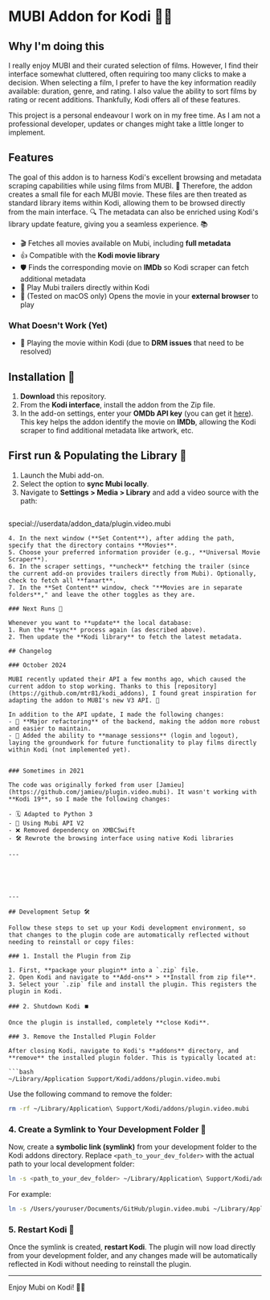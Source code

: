 # MUBI Addon for Kodi 🎥🚀

## Why I'm doing this

I really enjoy MUBI and their curated selection of films. However, I find their interface somewhat cluttered, often requiring too many clicks to make a decision. When selecting a film, I prefer to have the key information readily available: duration, genre, and rating. I also value the ability to sort films by rating or recent additions. Thankfully, Kodi offers all of these features.

This project is a personal endeavour I work on in my free time. As I am not a professional developer, updates or changes might take a little longer to implement.

## Features
The goal of this addon is to harness Kodi's excellent browsing and metadata scraping capabilities while using films from MUBI. 🎥 Therefore, the addon creates a small file for each MUBI movie. These files are then treated as standard library items within Kodi, allowing them to be browsed directly from the main interface. 🔍 The metadata can also be enriched using Kodi's library update feature, giving you a seamless experience. 📚

- 🎬 Fetches all movies available on Mubi, including **full metadata**
- 👍 Compatible with the **Kodi movie library**
- 🛡️ Finds the corresponding movie on **IMDb** so Kodi scraper can fetch additional metadata
- 🍿 Play Mubi trailers directly within Kodi
- 🎥 (Tested on macOS only) Opens the movie in your **external browser** to play

### What Doesn't Work (Yet)
- 🧐 Playing the movie within Kodi (due to **DRM issues** that need to be resolved)

## Installation 📜

1. **Download** this repository.
2. From the **Kodi interface**, install the addon from the Zip file.
3. In the add-on settings, enter your **OMDb API key** (you can get it [here](http://www.omdbapi.com/apikey.aspx)). This key helps the addon identify the movie on **IMDb**, allowing the Kodi scraper to find additional metadata like artwork, etc.

## First run & Populating the Library 📏

1. Launch the Mubi add-on.
2. Select the option to **sync Mubi locally**.
3. Navigate to **Settings > Media > Library** and add a video source with the path:
   ```
special://userdata/addon_data/plugin.video.mubi
   ```
4. In the next window (**Set Content**), after adding the path, specify that the directory contains **Movies**.
5. Choose your preferred information provider (e.g., **Universal Movie Scraper**).
6. In the scraper settings, **uncheck** fetching the trailer (since the current add-on provides trailers directly from Mubi). Optionally, check to fetch all **fanart**.
7. In the **Set Content** window, check "**Movies are in separate folders**," and leave the other toggles as they are.

### Next Runs 🚀

Whenever you want to **update** the local database:
1. Run the **sync** process again (as described above).
2. Then update the **Kodi library** to fetch the latest metadata.

## Changelog

### October 2024

MUBI recently updated their API a few months ago, which caused the current addon to stop working. Thanks to this [repository](https://github.com/mtr81/kodi_addons), I found great inspiration for adapting the addon to MUBI's new V3 API. 🎉

In addition to the API update, I made the following changes:
- 🔄 **Major refactoring** of the backend, making the addon more robust and easier to maintain.
- 🔑 Added the ability to **manage sessions** (login and logout), laying the groundwork for future functionality to play films directly within Kodi (not implemented yet).


### Sometimes in 2021

The code was originally forked from user [Jamieu](https://github.com/jamieu/plugin.video.mubi). It wasn't working with **Kodi 19**, so I made the following changes:

- 🗓 Adapted to Python 3
- 🔄 Using Mubi API V2
- ❌ Removed dependency on XMBCSwift
- 🛠️ Rewrote the browsing interface using native Kodi libraries

---





---

## Development Setup 🛠️

Follow these steps to set up your Kodi development environment, so that changes to the plugin code are automatically reflected without needing to reinstall or copy files:

### 1. Install the Plugin from Zip

1. First, **package your plugin** into a `.zip` file.
2. Open Kodi and navigate to **Add-ons** > **Install from zip file**.
3. Select your `.zip` file and install the plugin. This registers the plugin in Kodi.

### 2. Shutdown Kodi ⏹️

Once the plugin is installed, completely **close Kodi**.

### 3. Remove the Installed Plugin Folder

After closing Kodi, navigate to Kodi's **addons** directory, and **remove** the installed plugin folder. This is typically located at:

```bash
~/Library/Application Support/Kodi/addons/plugin.video.mubi
```

Use the following command to remove the folder:

```bash
rm -rf ~/Library/Application\ Support/Kodi/addons/plugin.video.mubi
```

### 4. Create a Symlink to Your Development Folder 🔗

Now, create a **symbolic link (symlink)** from your development folder to the Kodi addons directory. Replace `<path_to_your_dev_folder>` with the actual path to your local development folder:

```bash
ln -s <path_to_your_dev_folder> ~/Library/Application\ Support/Kodi/addons/plugin.video.mubi
```

For example:

```bash
ln -s /Users/youruser/Documents/GitHub/plugin.video.mubi ~/Library/Application\ Support/Kodi/addons/plugin.video.mubi
```

### 5. Restart Kodi 🔄

Once the symlink is created, **restart Kodi**. The plugin will now load directly from your development folder, and any changes made will be automatically reflected in Kodi without needing to reinstall the plugin.

---

Enjoy Mubi on Kodi! 🎥🍿